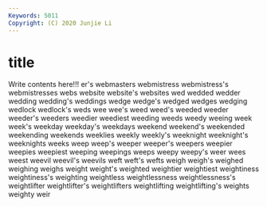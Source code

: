 ```yaml
---
Keywords: 5011
Copyright: (C) 2020 Junjie Li
---
```


# title

Write contents here!!!
er's 
webmasters 
webmistress 
webmistress's 
webmistresses 
webs 
website 
website's
websites 
wed 
wedded 
wedder 
wedding 
wedding's 
weddings 
wedge 
wedge's 
wedged
wedges 
wedging 
wedlock 
wedlock's 
weds 
wee 
wee's 
weed 
weed's 
weeded
weeder 
weeder's 
weeders 
weedier 
weediest 
weeding 
weeds 
weedy 
weeing 
week
week's 
weekday 
weekday's 
weekdays 
weekend 
weekend's 
weekended 
weekending 
weekends 
weeklies
weekly 
weekly's 
weeknight 
weeknight's 
weeknights 
weeks 
weep 
weep's 
weeper 
weeper's
weepers 
weepier 
weepies 
weepiest 
weeping 
weepings 
weeps 
weepy 
weepy's 
weer
wees 
weest 
weevil 
weevil's 
weevils 
weft 
weft's 
wefts 
weigh 
weigh's
weighed 
weighing 
weighs 
weight 
weight's 
weighted 
weightier 
weightiest 
weightiness 
weightiness's
weighting 
weightless 
weightlessness 
weightlessness's 
weightlifter 
weightlifter's 
weightlifters 
weightlifting 
weightlifting's 
weights
weighty 
weir 
